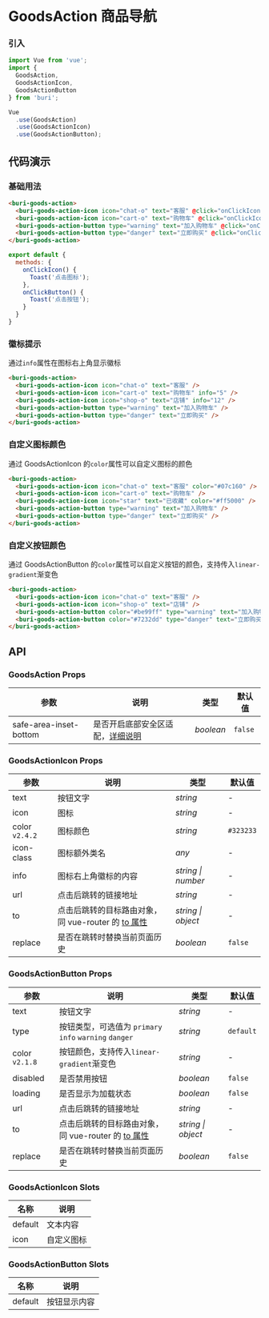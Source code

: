 # GoodsAction 商品导航

### 引入

``` javascript
import Vue from 'vue';
import {
  GoodsAction,
  GoodsActionIcon,
  GoodsActionButton
} from 'buri';

Vue
  .use(GoodsAction)
  .use(GoodsActionIcon)
  .use(GoodsActionButton);
```

## 代码演示

### 基础用法

```html
<buri-goods-action>
  <buri-goods-action-icon icon="chat-o" text="客服" @click="onClickIcon" />
  <buri-goods-action-icon icon="cart-o" text="购物车" @click="onClickIcon" />
  <buri-goods-action-button type="warning" text="加入购物车" @click="onClickButton" />
  <buri-goods-action-button type="danger" text="立即购买" @click="onClickButton" />
</buri-goods-action>
```

```javascript
export default {
  methods: {
    onClickIcon() {
      Toast('点击图标');
    },
    onClickButton() {
      Toast('点击按钮');
    }
  }
}
```

### 徽标提示

通过`info`属性在图标右上角显示徽标

```html
<buri-goods-action>
  <buri-goods-action-icon icon="chat-o" text="客服" />
  <buri-goods-action-icon icon="cart-o" text="购物车" info="5" />
  <buri-goods-action-icon icon="shop-o" text="店铺" info="12" />
  <buri-goods-action-button type="warning" text="加入购物车" />
  <buri-goods-action-button type="danger" text="立即购买" />
</buri-goods-action>
```

### 自定义图标颜色

通过 GoodsActionIcon 的`color`属性可以自定义图标的颜色

```html
<buri-goods-action>
  <buri-goods-action-icon icon="chat-o" text="客服" color="#07c160" />
  <buri-goods-action-icon icon="cart-o" text="购物车" />
  <buri-goods-action-icon icon="star" text="已收藏" color="#ff5000" />
  <buri-goods-action-button type="warning" text="加入购物车" />
  <buri-goods-action-button type="danger" text="立即购买" />
</buri-goods-action>
```

### 自定义按钮颜色

通过 GoodsActionButton 的`color`属性可以自定义按钮的颜色，支持传入`linear-gradient`渐变色

```html
<buri-goods-action>
  <buri-goods-action-icon icon="chat-o" text="客服" />
  <buri-goods-action-icon icon="shop-o" text="店铺" />
  <buri-goods-action-button color="#be99ff" type="warning" text="加入购物车" />
  <buri-goods-action-button color="#7232dd" type="danger" text="立即购买" />
</buri-goods-action>
```

## API

### GoodsAction Props

| 参数 | 说明 | 类型 | 默认值 |
|------|------|------|------|
| safe-area-inset-bottom | 是否开启底部安全区适配，[详细说明](#/zh-CN/quickstart#di-bu-an-quan-qu-gua-pei) | *boolean* | `false` |

### GoodsActionIcon Props

| 参数 | 说明 | 类型 | 默认值 |
|------|------|------|------|
| text | 按钮文字 | *string* | - |
| icon | 图标 | *string* | - |
| color `v2.4.2` | 图标颜色 | *string* | `#323233` |
| icon-class | 图标额外类名 | *any* | - |
| info | 图标右上角徽标的内容 | *string \| number* | - |
| url | 点击后跳转的链接地址 | *string* | - |
| to | 点击后跳转的目标路由对象，同 vue-router 的 [to 属性](https://router.vuejs.org/zh/api/#to) | *string \| object* | - |
| replace | 是否在跳转时替换当前页面历史 | *boolean* | `false` |

### GoodsActionButton Props

| 参数 | 说明 | 类型 | 默认值 |
|------|------|------|------|
| text | 按钮文字 | *string* | - |
| type | 按钮类型，可选值为 `primary` `info` `warning` `danger` | *string* | `default` |
| color `v2.1.8` | 按钮颜色，支持传入`linear-gradient`渐变色 | *string* | - |
| disabled | 是否禁用按钮 | *boolean* | `false` | - |
| loading | 是否显示为加载状态 | *boolean* | `false` | - |
| url | 点击后跳转的链接地址 | *string* | - |
| to | 点击后跳转的目标路由对象，同 vue-router 的 [to 属性](https://router.vuejs.org/zh/api/#to) | *string \| object* | - |
| replace | 是否在跳转时替换当前页面历史 | *boolean* | `false` |

### GoodsActionIcon Slots

| 名称 | 说明 |
|------|------|
| default | 文本内容 |
| icon | 自定义图标 |

### GoodsActionButton Slots

| 名称 | 说明 |
|------|------|
| default | 按钮显示内容 |
